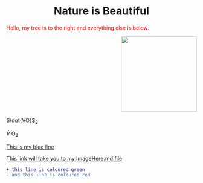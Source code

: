 <!DOCTYPE html>
<html>
<body>

<h1 align="center"> Nature is Beautiful </h1>

<p style=color:red;>Hello, my tree is to the right and everything else is below.</p>
<p align="right">
<img src=https://i.etsystatic.com/38519983/r/il/972abf/4292746776/il_fullxfull.4292746776_6qgz.jpg width=200>

 $\dot{VO}$<sub>2
  
  $\dot{V}$ O<sub>2
 

<a href="">This is my blue line</a>

<a href="SubFolder1/ImageHere.md">This link will take you to my ImageHere.md file</a>
```diff
+ this line is coloured green
- and this line is coloured red

